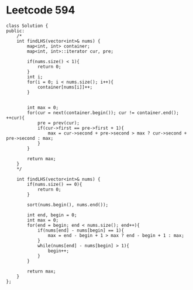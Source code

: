 # Leetcode 594
    class Solution {
    public:
        /*
        int findLHS(vector<int>& nums) {
            map<int, int> container;
            map<int, int>::iterator cur, pre;

            if(nums.size() < 1){
                return 0;
            }
            int i;
            for(i = 0; i < nums.size(); i++){
                container[nums[i]]++;
            }


            int max = 0;
            for(cur = next(container.begin()); cur != container.end(); ++cur){
                pre = prev(cur);
                if(cur->first == pre->first + 1){
                    max = cur->second + pre->second > max ? cur->second + pre->second : max;
                }
            }

            return max;
        }
        */

        int findLHS(vector<int>& nums) {
            if(nums.size() == 0){
                return 0;
            }

            sort(nums.begin(), nums.end());

            int end, begin = 0;
            int max = 0;
            for(end = begin; end < nums.size(); end++){
                if(nums[end] - nums[begin] == 1){
                    max = end - begin + 1 > max ? end - begin + 1 : max;
                }
                while(nums[end] - nums[begin] > 1){
                    begin++;
                }
            }

            return max;
        }
    };
